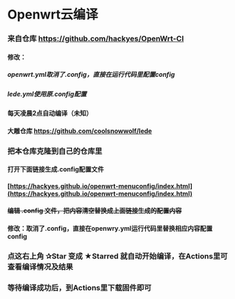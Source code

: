 # Openwrt云编译
### 来自仓库 https://github.com/hackyes/OpenWrt-CI
#### 修改：
##### openwrt.yml取消了.config，直接在运行代码里配置config
##### lede.yml使用原.config配置

#### 每天凌晨2点自动编译（未知）
#### 大雕仓库 https://github.com/coolsnowwolf/lede

### 把本仓库克隆到自己的仓库里
#### 打开下面链接生成.config配置文件
#### [https://hackyes.github.io/openwrt-menuconfig/index.html](https://hackyes.github.io/openwrt-menuconfig/index.html)
#### ~~编辑 .config 文件，把内容清空替换成上面链接生成的配置内容~~
#### 修改：取消了.config，直接在openwry.yml运行代码里替换相应内容配置config
### 点这右上角 ✰Star  变成 ★Starred 就自动开始编译，在Actions里可查看编译情况及结果

### 等待编译成功后，到Actions里下载固件即可
